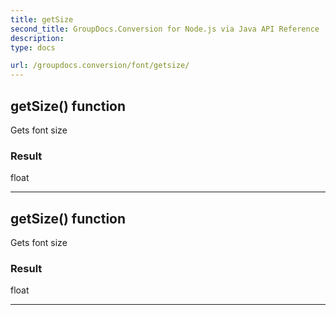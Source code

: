 ```yaml
---
title: getSize
second_title: GroupDocs.Conversion for Node.js via Java API Reference
description: 
type: docs

url: /groupdocs.conversion/font/getsize/
---
```


## getSize()  function
Gets font size

### Result
float


---


## getSize()  function
Gets font size

### Result
float


---


